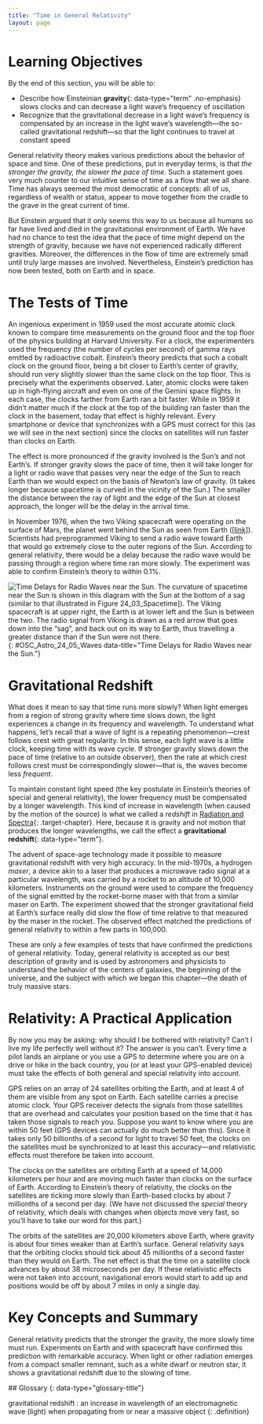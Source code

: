 ```yaml
---
title: "Time in General Relativity"
layout: page
---
```



# Learning Objectives

By the end of this section, you will be able to:

* Describe how Einsteinian **gravity**{: data-type="term" .no-emphasis} slows clocks and can decrease a light wave’s frequency of oscillation
* Recognize that the gravitational decrease in a light wave’s frequency is compensated by an increase in the light wave’s wavelength—the so-called gravitational redshift—so that the light continues to travel at constant speed

General relativity theory makes various predictions about the behavior of space and time. One of these predictions, put in everyday terms, is that *the stronger the gravity, the slower the pace of time*. Such a statement goes very much counter to our intuitive sense of time as a flow that we all share. Time has always seemed the most democratic of concepts: all of us, regardless of wealth or status, appear to move together from the cradle to the grave in the great current of time.

But Einstein argued that it only seems this way to us because all humans so far have lived and died in the gravitational environment of Earth. We have had no chance to test the idea that the pace of time might depend on the strength of gravity, because we have not experienced radically different gravities. Moreover, the differences in the flow of time are extremely small until truly large masses are involved. Nevertheless, Einstein’s prediction has now been tested, both on Earth and in space.

# The Tests of Time

An ingenious experiment in 1959 used the most accurate atomic clock known to compare time measurements on the ground floor and the top floor of the physics building at Harvard University. For a clock, the experimenters used the frequency (the number of cycles per second) of gamma rays emitted by radioactive cobalt. Einstein’s theory predicts that such a cobalt clock on the ground floor, being a bit closer to Earth’s center of gravity, should run very slightly slower than the same clock on the top floor. This is precisely what the experiments observed. Later, atomic clocks were taken up in high-flying aircraft and even on one of the Gemini space flights. In each case, the clocks farther from Earth ran a bit faster. While in 1959 it didn’t matter much if the clock at the top of the building ran faster than the clock in the basement, today that effect is highly relevant. Every smartphone or device that synchronizes with a GPS must correct for this (as we will see in the next section) since the clocks on satellites will run faster than clocks on Earth.

The effect is more pronounced if the gravity involved is the Sun’s and not Earth’s. If stronger gravity slows the pace of time, then it will take longer for a light or radio wave that passes very near the edge of the Sun to reach Earth than we would expect on the basis of Newton’s law of gravity. (It takes longer because spacetime is curved in the vicinity of the Sun.) The smaller the distance between the ray of light and the edge of the Sun at closest approach, the longer will be the delay in the arrival time.

In November 1976, when the two Viking spacecraft were operating on the surface of Mars, the planet went behind the Sun as seen from Earth ([\[link\]](#OSC_Astro_24_05_Waves)). Scientists had preprogrammed Viking to send a radio wave toward Earth that would go extremely close to the outer regions of the Sun. According to general relativity, there would be a delay because the radio wave would be passing through a region where time ran more slowly. The experiment was able to confirm Einstein’s theory to within 0.1%.

 ![Time Delays for Radio Waves near the Sun. The curvature of spacetime near the Sun is shown in this diagram with the Sun at the bottom of a sag (similar to that illustrated in Figure 24\_03\_Spacetime\]). The Viking spacecraft is at upper right, the Earth is at lower left and the Sun is between the two. The radio signal from Viking is drawn as a red arrow that goes down into the &#x201C;sag&#x201D;, and back out on its way to Earth, thus travelling a greater distance than if the Sun were not there.](../resources/OSC_Astro_24_05_Waves.jpg "Radio signals from the Viking lander on Mars were delayed when they passed near the Sun, where spacetime is curved relatively strongly. In this picture, spacetime is pictured as a two-dimensional rubber sheet."){: #OSC_Astro_24_05_Waves data-title="Time Delays for Radio Waves near the Sun."}

# Gravitational Redshift

What does it mean to say that time runs more slowly? When light emerges from a region of strong gravity where time slows down, the light experiences a change in its frequency and wavelength. To understand what happens, let’s recall that a wave of light is a repeating phenomenon—crest follows crest with great regularity. In this sense, each light wave is a little clock, keeping time with its wave cycle. If stronger gravity slows down the pace of time (relative to an outside observer), then the rate at which crest follows crest must be correspondingly slower—that is, the waves become less *frequent*.

To maintain constant light speed (the key postulate in Einstein’s theories of special and general relativity), the lower frequency must be compensated by a longer wavelength. This kind of increase in wavelength (when caused by the motion of the source) is what we called a *redshift* in [Radiation and Spectra](/m59791){: .target-chapter}. Here, because it is gravity and not motion that produces the longer wavelengths, we call the effect a **gravitational redshift**{: data-type="term"}.

The advent of space-age technology made it possible to measure gravitational redshift with very high accuracy. In the mid-1970s, a hydrogen *maser*, a device akin to a laser that produces a microwave radio signal at a particular wavelength, was carried by a rocket to an altitude of 10,000 kilometers. Instruments on the ground were used to compare the frequency of the signal emitted by the rocket-borne maser with that from a similar maser on Earth. The experiment showed that the stronger gravitational field at Earth’s surface really did slow the flow of time relative to that measured by the maser in the rocket. The observed effect matched the predictions of general relativity to within a few parts in 100,000.

These are only a few examples of tests that have confirmed the predictions of general relativity. Today, general relativity is accepted as our best description of gravity and is used by astronomers and physicists to understand the behavior of the centers of galaxies, the beginning of the universe, and the subject with which we began this chapter—the death of truly massive stars.

# Relativity: A Practical Application

By now you may be asking: why should I be bothered with relativity? Can’t I live my life perfectly well without it? The answer is you can’t. Every time a pilot lands an airplane or you use a GPS to determine where you are on a drive or hike in the back country, you (or at least your GPS-enabled device) must take the effects of both general and special relativity into account.

GPS relies on an array of 24 satellites orbiting the Earth, and at least 4 of them are visible from any spot on Earth. Each satellite carries a precise atomic clock. Your GPS receiver detects the signals from those satellites that are overhead and calculates your position based on the time that it has taken those signals to reach you. Suppose you want to know where you are within 50 feet (GPS devices can actually do much better than this). Since it takes only 50 billionths of a second for light to travel 50 feet, the clocks on the satellites must be synchronized to at least this accuracy—and relativistic effects must therefore be taken into account.

The clocks on the satellites are orbiting Earth at a speed of 14,000 kilometers per hour and are moving much faster than clocks on the surface of Earth. According to Einstein’s theory of relativity, the clocks on the satellites are ticking more slowly than Earth-based clocks by about 7 millionths of a second per day. (We have not discussed the *special* theory of relativity, which deals with changes when objects move very fast, so you’ll have to take our word for this part.)

The orbits of the satellites are 20,000 kilometers above Earth, where gravity is about four times weaker than at Earth’s surface. General relativity says that the orbiting clocks should tick about 45 millionths of a second faster than they would on Earth. The net effect is that the time on a satellite clock advances by about 38 microseconds per day. If these relativistic effects were not taken into account, navigational errors would start to add up and positions would be off by about 7 miles in only a single day.

# Key Concepts and Summary

General relativity predicts that the stronger the gravity, the more slowly time must run. Experiments on Earth and with spacecraft have confirmed this prediction with remarkable accuracy. When light or other radiation emerges from a compact smaller remnant, such as a white dwarf or neutron star, it shows a gravitational redshift due to the slowing of time.

<div data-type="glossary" markdown="1">
## Glossary
{: data-type="glossary-title"}

gravitational redshift
: an increase in wavelength of an electromagnetic wave (light) when propagating from or near a massive object
{: .definition}

</div>

